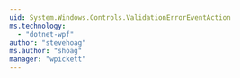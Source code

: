 ```yaml
---
uid: System.Windows.Controls.ValidationErrorEventAction
ms.technology: 
  - "dotnet-wpf"
author: "stevehoag"
ms.author: "shoag"
manager: "wpickett"
---
```

